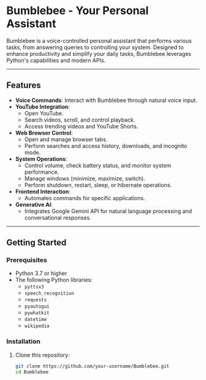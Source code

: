 # Bumblebee - Your Personal Assistant

Bumblebee is a voice-controlled personal assistant that performs various tasks, from answering queries to controlling your system. Designed to enhance productivity and simplify your daily tasks, Bumblebee leverages Python's capabilities and modern APIs.

---

## **Features**

- **Voice Commands**: Interact with Bumblebee through natural voice input.
- **YouTube Integration**: 
  - Open YouTube.
  - Search videos, scroll, and control playback.
  - Access trending videos and YouTube Shorts.
- **Web Browser Control**: 
  - Open and manage browser tabs.
  - Perform searches and access history, downloads, and incognito mode.
- **System Operations**: 
  - Control volume, check battery status, and monitor system performance.
  - Manage windows (minimize, maximize, switch).
  - Perform shutdown, restart, sleep, or hibernate operations.
- **Frontend Interaction**:
  - Automates commands for specific applications.
- **Generative AI**:
  - Integrates Google Gemini API for natural language processing and conversational responses.

---

## **Getting Started**

### **Prerequisites**
- Python 3.7 or higher
- The following Python libraries:
  - `pyttsx3`
  - `speech_recognition`
  - `requests`
  - `pyautogui`
  - `pywhatkit`
  - `datetime`
  - `wikipedia`

### **Installation**

1. Clone this repository:
   ```bash
   git clone https://github.com/your-username/Bumblebee.git
   cd Bumblebee
